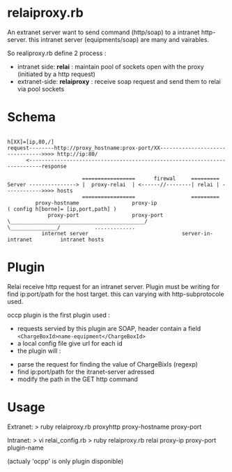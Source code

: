 relaiproxy.rb
==============

An extranet server want to send command (http/soap) to a intranet http-server. 
this intranet server (equipments/soap) are many and vairables.

So realiproxy.rb define 2 process :
* intranet side: **relai** :  maintain pool of sockets open with the proxy (initiated by a http request) 
* extranet-side: **relaiproxy** : receive soap request and send them to relai via  pool sockets


Schema
======

```
                                                                        h[XX]=[ip,80,/]
request--------http://proxy_hostname:prox-port/XX-------------------------------->>>> http://ip:80/
      <--------------------------------------------------------------------------response
      
                        =================      firewal     =========
Server ---------------> |  proxy-relai  | <------//--------| relai | ------------>>>> hosts
                        =================                  =========
         proxy-hostname                 proxy-ip                            ( config h[borne]= [ip,port,path] )
             proxy-port                 proxy-port
\___________________________________________/          \_______________/           .............
           internet server                              server-in-intranet         intranet hosts
```

Plugin
======

Relai receive http request for an intranet server. 
Plugin must be writing for find ip:port/path  for the host target.
this can varying with http-subprotocole used.

occp plugin is the first plugin used :
* requests servied by this plugin are SOAP, header contain a field  ```<ChargeBoxId>name-equipment</ChargeBoxId>```
* a local config file give url for each id
* the plugin will :
- parse the request for finding the value of ChargeBixIs (regexp)
- find ip:port/path for the itranet-server adressed
- modify the path in the GET http command

Usage
=====
Extranet:
    >  ruby relaiproxy.rb  proxyhttp  proxy-hostname proxy-port

Intranet:
    > vi relai_config.rb
    >  ruby relaiproxy.rb  relai      proxy-ip  proxy-port  plugin-name

(actualy 'ocpp' is only plugin disponible)



